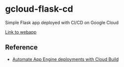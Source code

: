 # gcloud-flask-cd
Simple Flask app deployed with CI/CD on Google Cloud

[Link to webapp](https://flaskcd.nn.r.appspot.com/)
## Reference
 - [Automate App Engine deployments with Cloud Build](https://cloud.google.com/source-repositories/docs/quickstart-triggering-builds-with-source-repositories)